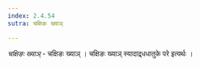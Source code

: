 ```yaml
---
index: 2.4.54
sutra: चक्षिङः ख्याञ्

---
```

_चक्षिङः ख्याञ्_ - चक्षिङः ख्याञ् । चक्षिङः ख्याञ् स्यादाद्र्धधातुके परे इत्यर्थः । 